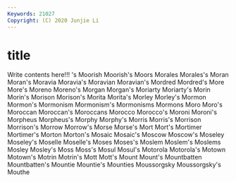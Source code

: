 ```yaml
---
Keywords: 21027
Copyright: (C) 2020 Junjie Li
---
```


# title

Write contents here!!!
's
Moorish 
Moorish's 
Moors 
Morales 
Morales's 
Moran 
Moran's 
Moravia 
Moravia's 
Moravian
Moravian's 
Mordred 
Mordred's 
More 
More's 
Moreno 
Moreno's 
Morgan 
Morgan's 
Moriarty
Moriarty's 
Morin 
Morin's 
Morison 
Morison's 
Morita 
Morita's 
Morley 
Morley's 
Mormon
Mormon's 
Mormonism 
Mormonism's 
Mormonisms 
Mormons 
Moro 
Moro's 
Moroccan 
Moroccan's 
Moroccans
Morocco 
Morocco's 
Moroni 
Moroni's 
Morpheus 
Morpheus's 
Morphy 
Morphy's 
Morris 
Morris's
Morrison 
Morrison's 
Morrow 
Morrow's 
Morse 
Morse's 
Mort 
Mort's 
Mortimer 
Mortimer's
Morton 
Morton's 
Mosaic 
Mosaic's 
Moscow 
Moscow's 
Moseley 
Moseley's 
Moselle 
Moselle's
Moses 
Moses's 
Moslem 
Moslem's 
Moslems 
Mosley 
Mosley's 
Moss 
Moss's 
Mosul
Mosul's 
Motorola 
Motorola's 
Motown 
Motown's 
Motrin 
Motrin's 
Mott 
Mott's 
Mount
Mount's 
Mountbatten 
Mountbatten's 
Mountie 
Mountie's 
Mounties 
Moussorgsky 
Moussorgsky's 
Mouthe 
